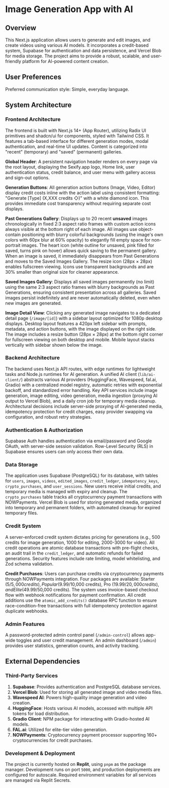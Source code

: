 # Image Generation App with AI

## Overview

This Next.js application allows users to generate and edit images, and create videos using various AI models. It incorporates a credit-based system, Supabase for authentication and data persistence, and Vercel Blob for media storage. The project aims to provide a robust, scalable, and user-friendly platform for AI-powered content creation.

## User Preferences

Preferred communication style: Simple, everyday language.

## System Architecture

### Frontend Architecture

The frontend is built with Next.js 14+ (App Router), utilizing Radix UI primitives and shadcn/ui for components, styled with Tailwind CSS. It features a tab-based interface for different generation modes, modal authentication, and real-time UI updates. Content is categorized into "recent" (temporary) and "saved" (permanent) galleries.

**Global Header**: A persistent navigation header renders on every page via the root layout, displaying the Sexify.app logo, Home link, user authentication status, credit balance, and user menu with gallery access and sign-out options.

**Generation Buttons**: All generation action buttons (Image, Video, Editor) display credit costs inline with the action label using consistent formatting: "Generate [Type] (X,XXX credits ◇)" with a white diamond icon. This provides immediate cost transparency without requiring separate cost displays.

**Past Generations Gallery**: Displays up to 20 recent **unsaved** images chronologically in fixed 2:3 aspect ratio frames with custom action icons always visible at the bottom right of each image. All images use object-contain positioning with blurry colorful backgrounds (using the image's own colors with 60px blur at 60% opacity) to elegantly fill empty space for non-portrait images. The heart icon (white outline for unsaved, pink filled for saved, turns pink on hover) allows quick saving to the permanent gallery. When an image is saved, it immediately disappears from Past Generations and moves to the Saved Images Gallery. The resize icon (28px × 28px) enables fullscreen viewing. Icons use transparent backgrounds and are 30% smaller than original size for cleaner appearance.

**Saved Images Gallery**: Displays all saved images permanently (no limit) using the same 2:3 aspect ratio frames with blurry backgrounds as Past Generations, ensuring consistent presentation across all galleries. Saved images persist indefinitely and are never automatically deleted, even when new images are generated.

**Image Detail View**: Clicking any generated image navigates to a dedicated detail page (`/image/[id]`) with a sidebar layout optimized for 1080p desktop displays. Desktop layout features a 420px left sidebar with prompts, metadata, and action buttons, with the image displayed on the right side. The image includes a resize button (28px × 28px) at the bottom right corner for fullscreen viewing on both desktop and mobile. Mobile layout stacks vertically with sidebar shown below the image.

### Backend Architecture

The backend uses Next.js API routes, with edge runtimes for lightweight tasks and Node.js runtimes for AI generation. A unified AI client (`lib/ai-client/`) abstracts various AI providers (HuggingFace, Wavespeed, fal.ai, Gradio) with a centralized model registry, automatic retries with exponential backoff, and standardized error handling. Key API services include image generation, image editing, video generation, media ingestion (proxying AI output to Vercel Blob), and a daily cron job for temporary media cleanup. Architectural decisions include server-side proxying of AI-generated media, idempotency protection for credit charges, easy provider swapping via configuration, and robust retry strategies.

### Authentication & Authorization

Supabase Auth handles authentication via email/password and Google OAuth, with server-side session validation. Row-Level Security (RLS) in Supabase ensures users can only access their own data.

### Data Storage

The application uses Supabase (PostgreSQL) for its database, with tables for `users`, `images`, `videos`, `edited_images`, `credit_ledger`, `idempotency_keys`, `crypto_purchases`, and `user_sessions`. New users receive initial credits, and temporary media is managed with expiry and cleanup. The `crypto_purchases` table tracks all cryptocurrency payment transactions with NOWPayments. Vercel Blob is used for storing generated media, organized into temporary and permanent folders, with automated cleanup for expired temporary files.

### Credit System

A server-enforced credit system dictates pricing for generations (e.g., 500 credits for image generation, 1000 for editing, 2000-3000 for video). All credit operations are atomic database transactions with pre-flight checks, an audit trail in the `credit_ledger`, and automatic refunds for failed generations. Security features include rate limiting, model whitelisting, and Zod schema validation.

**Credit Purchases**: Users can purchase credits via cryptocurrency payments through NOWPayments integration. Four packages are available: Starter ($5/5,000 credits), Popular ($9.99/10,000 credits), Pro ($19.99/20,000 credits), and Elite ($49.99/50,000 credits). The system uses invoice-based checkout flow with webhook notifications for payment confirmation. All credit additions use the `atomic_add_credits()` database RPC function to ensure race-condition-free transactions with full idempotency protection against duplicate webhooks.

### Admin Features

A password-protected admin control panel (`/admin-control`) allows app-wide toggles and user credit management. An admin dashboard (`/admin`) provides user statistics, generation counts, and activity tracking.

## External Dependencies

### Third-Party Services

1.  **Supabase**: Provides authentication and PostgreSQL database services.
2.  **Vercel Blob**: Used for storing all generated image and video media files.
3.  **Wavespeed AI**: Powers high-quality image generation and video creation.
4.  **HuggingFace**: Hosts various AI models, accessed with multiple API tokens for load distribution.
5.  **Gradio Client**: NPM package for interacting with Gradio-hosted AI models.
6.  **FAL.ai**: Utilized for elite-tier video generation.
7.  **NOWPayments**: Cryptocurrency payment processor supporting 160+ cryptocurrencies for credit purchases.

### Development & Deployment

The project is currently hosted on **Replit**, using `pnpm` as the package manager. Development runs on port `5000`, and production deployments are configured for autoscale. Required environment variables for all services are managed via Replit Secrets.